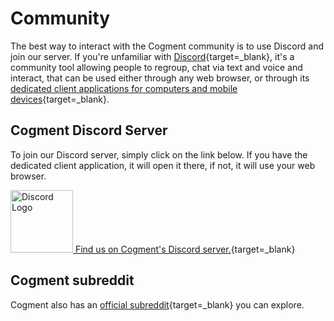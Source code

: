 # Community

The best way to interact with the Cogment community is to use Discord and join our server. If you're unfamiliar with [Discord](https://discord.com/){target=\_blank}, it's a community tool allowing people to regroup, chat via text and voice and interact, that can be used either through any web browser, or through its [dedicated client applications for computers and mobile devices](https://discord.com/download){target=\_blank}.

## Cogment Discord Server

To join our Discord server, simply click on the link below. If you have the dedicated client application, it will open it there, if not, it will use your web browser.

[<img src="https://discord.com/assets/e4923594e694a21542a489471ecffa50.svg" alt="Discord Logo" style="width:100px;"/> Find us on Cogment's Discord server.](https://discord.gg/55h7fnqdSJ){target=\_blank}

## Cogment subreddit

Cogment also has an [official subreddit](https://www.reddit.com/r/Cogment/){target=\_blank} you can explore.
